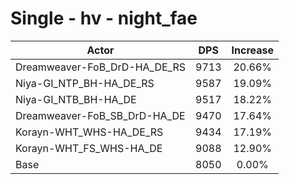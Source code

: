 # Single - hv - night_fae
| Actor | DPS | Increase |
|---|:---:|:---:|
|Dreamweaver-FoB_DrD-HA_DE_RS|9713|20.66%|
|Niya-GI_NTP_BH-HA_DE_RS|9587|19.09%|
|Niya-GI_NTB_BH-HA_DE|9517|18.22%|
|Dreamweaver-FoB_SB_DrD-HA_DE|9470|17.64%|
|Korayn-WHT_WHS-HA_DE_RS|9434|17.19%|
|Korayn-WHT_FS_WHS-HA_DE|9088|12.90%|
|Base|8050|0.00%|
